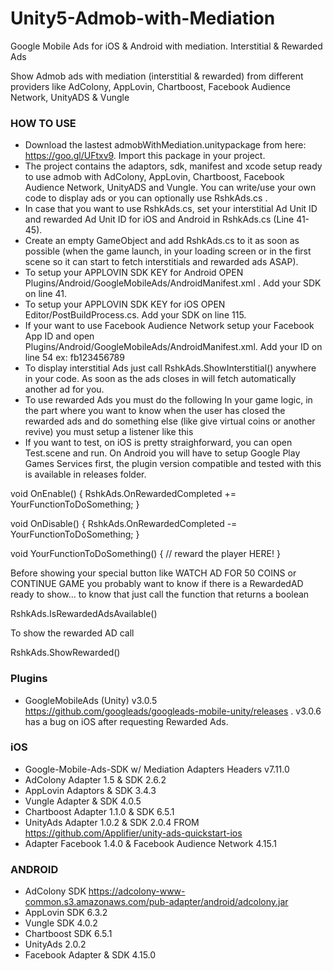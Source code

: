 # Unity5-Admob-with-Mediation
Google Mobile Ads for iOS & Android with mediation.
Interstitial & Rewarded Ads

Show Admob ads with mediation (interstitial &amp; rewarded) from different providers like AdColony, AppLovin, Chartboost, Facebook Audience Network, UnityADS &amp; Vungle

### HOW TO USE ###

* Download the lastest admobWithMediation.unitypackage from here: https://goo.gl/UFtxv9. 
Import this package in your project.
* The project contains the adaptors, sdk, manifest and xcode setup ready to use admob with AdColony, AppLovin, Chartboost, Facebook Audience Network, UnityADS and Vungle. You can write/use your own code to display ads or you can optionally use RshkAds.cs .
* In case that you want to use RshkAds.cs, set your interstitial Ad Unit ID and rewarded Ad Unit ID for iOS and Android in RshkAds.cs (Line 41-45).
* Create an empty GameObject and add RshkAds.cs to it as soon as possible (when the game launch, in your loading screen or in the first scene so it can start to fetch interstitials and rewarded ads ASAP).
* To setup your APPLOVIN SDK KEY for Android OPEN Plugins/Android/GoogleMobileAds/AndroidManifest.xml . Add your SDK on line 41.
* To setup your APPLOVIN SDK KEY for iOS OPEN Editor/PostBuildProcess.cs. Add your SDK on line 115.
* If your want to use Facebook Audience Network setup your Facebook App ID and open Plugins/Android/GoogleMobileAds/AndroidManifest.xml. Add your ID on line 54 ex: fb123456789
* To display interstitial Ads just call RshkAds.ShowInterstitial() anywhere in your code. As soon as the ads closes in will fetch automatically another ad for you.
* To use rewarded Ads you must do the following
In your game logic, in the part where you want to know when the user has closed the rewarded ads and do something else (like give virtual coins or another revive) you must setup a listener like this
* If you want to test, on iOS is pretty straighforward, you can open Test.scene and run. On Android you will have to setup Google Play Games Services first, the plugin version compatible and tested with this is available in releases folder.

void OnEnable()
{
 RshkAds.OnRewardedCompleted += YourFunctionToDoSomething;
}

void OnDisable()
{
 RshkAds.OnRewardedCompleted -= YourFunctionToDoSomething;
}

void YourFunctionToDoSomething()
{
 // reward the player HERE!
}

Before showing your special button like WATCH AD FOR 50 COINS or CONTINUE GAME you probably want to know if there is a RewardedAD ready to show... to know that just call the function that returns a boolean 

 RshkAds.IsRewardedAdsAvailable()

To show the rewarded AD call

 RshkAds.ShowRewarded()

### Plugins ###

* GoogleMobileAds (Unity) v3.0.5 https://github.com/googleads/googleads-mobile-unity/releases . v3.0.6 has a bug on iOS after requesting Rewarded Ads.

### iOS ###

* Google-Mobile-Ads-SDK w/ Mediation Adapters Headers v7.11.0
* AdColony Adapter 1.5 & SDK 2.6.2
* AppLovin Adaptors & SDK 3.4.3
* Vungle Adapter & SDK 4.0.5
* Chartboost Adapter 1.1.0 & SDK 6.5.1
* UnityAds Adapter 1.0.2 & SDK 2.0.4 FROM https://github.com/Applifier/unity-ads-quickstart-ios
* Adapter Facebook 1.4.0 & Facebook Audience Network 4.15.1

### ANDROID ###

* AdColony SDK https://adcolony-www-common.s3.amazonaws.com/pub-adapter/android/adcolony.jar
* AppLovin SDK 6.3.2
* Vungle SDK 4.0.2
* Chartboost SDK 6.5.1
* UnityAds 2.0.2
* Facebook Adapter & SDK 4.15.0